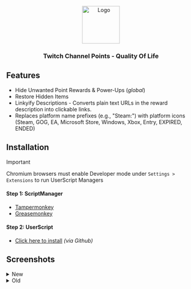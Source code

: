 <!-- PROJECT LOGO -->
<br />
<div align="center">
  <a href="https://github.com/LoneDestroyer/Twitch-Channel-Points-QOL">
    <img src="https://www.twitch.tv/apple-touch-icon.png" alt="Logo" width="100" height="100">
  </a>

<h3 align="center">Twitch Channel Points - Quality Of Life</h3>
</div>

<!-- Features -->
## Features
- Hide Unwanted Point Rewards & Power-Ups (*global*)
- Restore Hidden Items
- Linkyify Descriptions - Converts plain text URLs in the reward description into clickable links.
- Replaces platform name prefixes (e.g., "Steam:") with platform icons (Steam, GOG, EA, Microsoft Store, Windows, Xbox, Entry, EXPIRED, ENDED)

<!-- Install Help -->
## Installation
> [!IMPORTANT]
> Chromium browsers must enable Developer mode under `Settings > Extensions` to run UserScript Managers
#### Step 1: ScriptManager
* [Tampermonkey](https://www.tampermonkey.net/)
* [Greasemonkey](https://violentmonkey.github.io/)

#### Step 2: UserScript
* [Click here to install](https://github.com/LoneDestroyer/Twitch-Channel-Points-QOL/raw/refs/heads/main/Twitch-Channel-Points-QOL.user.js) *(via Github)*


<!-- Screenshots -->
## Screenshots
<details>
  <summary>New</summary>
  <div align="center">
    <img
      alt="New (Component)"
      src="https://github.com/user-attachments/assets/0dfd2665-f342-451d-a168-8df3ede84e0c"
      height="250"/>
  </div>
</details>

<details>
  <summary>Old</summary>
  <div align="center">
    <img
      alt="Old (Panel)"
      src="https://github.com/user-attachments/assets/0adcea6b-b8a2-4be8-9b2a-b0b8ccfec316"
      height="250"/>
  </div>
</details>
